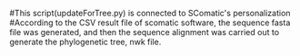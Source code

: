 #This script(updateForTree.py) is connected to SComatic's personalization
#According to the CSV result file of scomatic software, the sequence fasta file was generated, and then the sequence alignment was carried out to generate the phylogenetic tree, nwk file.
